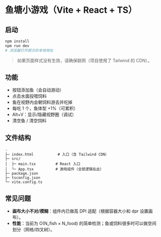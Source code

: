 # 鱼塘小游戏（Vite + React + TS）

## 启动
```bash
npm install
npm run dev
# 浏览器打开提示的本地地址
```

> 如果页面样式没有生效，请确保联网（项目使用了 Tailwind 的 CDN）。

## 功能
- 按钮添加鱼（会自动游动）
- 点击水面投喂饲料
- 鱼在视野内会朝饲料游去并吃掉
- 每吃 1 个，鱼体型 +1%（可累积）
- Alt+V：显示/隐藏视野圈（调试）
- 清空鱼 / 清空饲料

## 文件结构
```
.
├─ index.html           # 入口（含 Tailwind CDN）
├─ src/
│  ├─ main.tsx         # React 入口
│  └─ App.tsx          # 游戏组件（全部逻辑在此）
├─ package.json
├─ tsconfig.json
└─ vite.config.ts
```

## 常见问题
- **画布大小不对/模糊**：组件内已做高 DPI 适配（根据容器大小和 dpr 设置画布）。
- **性能**：当前为 O(N_fish × N_food) 的简单检测；鱼或饲料很多时可以做空间划分（网格/四叉树）。